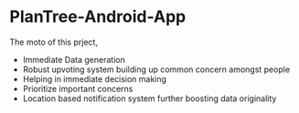# PlanTree-Android-App

The moto of this prject,


- Immediate Data generation
- Robust upvoting system building up common concern amongst people
- Helping in immediate decision making
- Prioritize important concerns
- Location based notification system further boosting data originality
